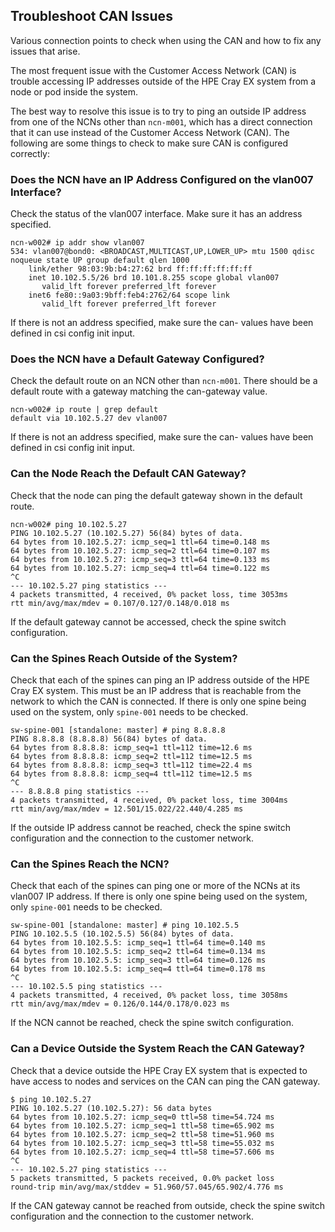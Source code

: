 ## Troubleshoot CAN Issues

Various connection points to check when using the CAN and how to fix any issues that arise.

The most frequent issue with the Customer Access Network \(CAN\) is trouble accessing IP addresses outside of the HPE Cray EX system from a node or pod inside the system.

The best way to resolve this issue is to try to ping an outside IP address from one of the NCNs other than `ncn-m001`, which has a direct connection that it can use instead of the Customer Access Network \(CAN\). The following are some things to check to make sure CAN is configured correctly:

### Does the NCN have an IP Address Configured on the vlan007 Interface?

Check the status of the vlan007 interface. Make sure it has an address specified.

```screen
ncn-w002# ip addr show vlan007
534: vlan007@bond0: <BROADCAST,MULTICAST,UP,LOWER_UP> mtu 1500 qdisc noqueue state UP group default qlen 1000
    link/ether 98:03:9b:b4:27:62 brd ff:ff:ff:ff:ff:ff
    inet 10.102.5.5/26 brd 10.101.8.255 scope global vlan007
       valid_lft forever preferred_lft forever
    inet6 fe80::9a03:9bff:feb4:2762/64 scope link
       valid_lft forever preferred_lft forever
```

If there is not an address specified, make sure the can- values have been defined in csi config init input.

### Does the NCN have a Default Gateway Configured?

Check the default route on an NCN other than `ncn-m001`. There should be a default route with a gateway matching the can-gateway value.

```screen
ncn-w002# ip route | grep default
default via 10.102.5.27 dev vlan007
```

If there is not an address specified, make sure the can- values have been defined in csi config init input.

### Can the Node Reach the Default CAN Gateway?

Check that the node can ping the default gateway shown in the default route.

```screen
ncn-w002# ping 10.102.5.27
PING 10.102.5.27 (10.102.5.27) 56(84) bytes of data.
64 bytes from 10.102.5.27: icmp_seq=1 ttl=64 time=0.148 ms
64 bytes from 10.102.5.27: icmp_seq=2 ttl=64 time=0.107 ms
64 bytes from 10.102.5.27: icmp_seq=3 ttl=64 time=0.133 ms
64 bytes from 10.102.5.27: icmp_seq=4 ttl=64 time=0.122 ms
^C
--- 10.102.5.27 ping statistics ---
4 packets transmitted, 4 received, 0% packet loss, time 3053ms
rtt min/avg/max/mdev = 0.107/0.127/0.148/0.018 ms
```

If the default gateway cannot be accessed, check the spine switch configuration.

### Can the Spines Reach Outside of the System?

Check that each of the spines can ping an IP address outside of the HPE Cray EX system. This must be an IP address that is reachable from the network to which the CAN is connected. If there is only one spine being used on the system, only `spine-001` needs to be checked.

```screen
sw-spine-001 [standalone: master] # ping 8.8.8.8
PING 8.8.8.8 (8.8.8.8) 56(84) bytes of data.
64 bytes from 8.8.8.8: icmp_seq=1 ttl=112 time=12.6 ms
64 bytes from 8.8.8.8: icmp_seq=2 ttl=112 time=12.5 ms
64 bytes from 8.8.8.8: icmp_seq=3 ttl=112 time=22.4 ms
64 bytes from 8.8.8.8: icmp_seq=4 ttl=112 time=12.5 ms
^C
--- 8.8.8.8 ping statistics ---
4 packets transmitted, 4 received, 0% packet loss, time 3004ms
rtt min/avg/max/mdev = 12.501/15.022/22.440/4.285 ms
```

If the outside IP address cannot be reached, check the spine switch configuration and the connection to the customer network.

### Can the Spines Reach the NCN?

Check that each of the spines can ping one or more of the NCNs at its vlan007 IP address. If there is only one spine being used on the system, only `spine-001` needs to be checked.

```screen
sw-spine-001 [standalone: master] # ping 10.102.5.5
PING 10.102.5.5 (10.102.5.5) 56(84) bytes of data.
64 bytes from 10.102.5.5: icmp_seq=1 ttl=64 time=0.140 ms
64 bytes from 10.102.5.5: icmp_seq=2 ttl=64 time=0.134 ms
64 bytes from 10.102.5.5: icmp_seq=3 ttl=64 time=0.126 ms
64 bytes from 10.102.5.5: icmp_seq=4 ttl=64 time=0.178 ms
^C
--- 10.102.5.5 ping statistics ---
4 packets transmitted, 4 received, 0% packet loss, time 3058ms
rtt min/avg/max/mdev = 0.126/0.144/0.178/0.023 ms
```

If the NCN cannot be reached, check the spine switch configuration.

### Can a Device Outside the System Reach the CAN Gateway?

Check that a device outside the HPE Cray EX system that is expected to have access to nodes and services on the CAN can ping the CAN gateway.

```screen
$ ping 10.102.5.27
PING 10.102.5.27 (10.102.5.27): 56 data bytes
64 bytes from 10.102.5.27: icmp_seq=0 ttl=58 time=54.724 ms
64 bytes from 10.102.5.27: icmp_seq=1 ttl=58 time=65.902 ms
64 bytes from 10.102.5.27: icmp_seq=2 ttl=58 time=51.960 ms
64 bytes from 10.102.5.27: icmp_seq=3 ttl=58 time=55.032 ms
64 bytes from 10.102.5.27: icmp_seq=4 ttl=58 time=57.606 ms
^C
--- 10.102.5.27 ping statistics ---
5 packets transmitted, 5 packets received, 0.0% packet loss
round-trip min/avg/max/stddev = 51.960/57.045/65.902/4.776 ms
```

If the CAN gateway cannot be reached from outside, check the spine switch configuration and the connection to the customer network.



